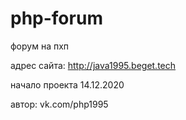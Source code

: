 # php-forum
форум на пхп

адрес сайта: http://java1995.beget.tech

начало проекта 14.12.2020

автор:
vk.com/php1995
